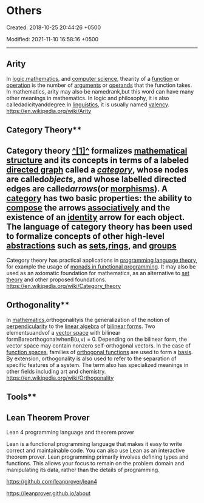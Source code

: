 # Others

Created: 2018-10-25 20:44:26 +0500

Modified: 2021-11-10 16:58:16 +0500

---

## Arity

In [logic](https://en.wikipedia.org/wiki/Logic),[mathematics](https://en.wikipedia.org/wiki/Mathematics), and [computer science](https://en.wikipedia.org/wiki/Computer_science), thearity of a [function](https://en.wikipedia.org/wiki/Function_(mathematics)) or [operation](https://en.wikipedia.org/wiki/Operation_(mathematics)) is the number of [arguments](https://en.wikipedia.org/wiki/Argument_of_a_function) or [operands](https://en.wikipedia.org/wiki/Operand) that the function takes. In mathematics, arity may also be namedrank,but this word can have many other meanings in mathematics. In logic and philosophy, it is also calledadicityanddegree.In [linguistics](https://en.wikipedia.org/wiki/Linguistics), it is usually named [valency](https://en.wikipedia.org/wiki/Valency_(linguistics)).
<https://en.wikipedia.org/wiki/Arity>

## Category Theory**

## Category theory [^[1]^](https://en.wikipedia.org/wiki/Category_theory#cite_note-1) formalizes [mathematical structure](https://en.wikipedia.org/wiki/Mathematical_structure) and its concepts in terms of a labeled [directed graph](https://en.wikipedia.org/wiki/Directed_graph) called a [*category*](https://en.wikipedia.org/wiki/Category_(mathematics)), whose nodes are called*objects*, and whose labelled directed edges are called*arrows*(or [morphisms](https://en.wikipedia.org/wiki/Morphism)). A [category](https://en.wikipedia.org/wiki/Category_(mathematics)) has two basic properties: the ability to [compose](https://en.wikipedia.org/wiki/Function_composition) the arrows [associatively](https://en.wikipedia.org/wiki/Associativity) and the existence of an [identity](https://en.wikipedia.org/wiki/Identity_function) arrow for each object. The language of category theory has been used to formalize concepts of other high-level [abstractions](https://en.wikipedia.org/wiki/Abstractions) such as [sets](https://en.wikipedia.org/wiki/Set_theory),[rings](https://en.wikipedia.org/wiki/Ring_theory), and [groups](https://en.wikipedia.org/wiki/Group_theory)

Category theory has practical applications in [programming language theory](https://en.wikipedia.org/wiki/Programming_language_theory), for example the usage of [monads in functional programming](https://en.wikipedia.org/wiki/Monad_(functional_programming)). It may also be used as an axiomatic foundation for mathematics, as an alternative to [set theory](https://en.wikipedia.org/wiki/Set_theory) and other proposed foundations.
<https://en.wikipedia.org/wiki/Category_theory>

## Orthogonality**

In [mathematics](https://en.wikipedia.org/wiki/Mathematics),orthogonalityis the generalization of the notion of [perpendicularity](https://en.wikipedia.org/wiki/Perpendicularity) to the [linear algebra](https://en.wikipedia.org/wiki/Linear_algebra) of [bilinear forms](https://en.wikipedia.org/wiki/Bilinear_form). Two elementsuandvof a [vector space](https://en.wikipedia.org/wiki/Vector_space) with bilinear formBareorthogonalwhenB(u,v) = 0. Depending on the bilinear form, the vector space may contain nonzero self-orthogonal vectors. In the case of [function spaces](https://en.wikipedia.org/wiki/Function_space), families of [orthogonal functions](https://en.wikipedia.org/wiki/Orthogonal_functions) are used to form a [basis](https://en.wikipedia.org/wiki/Basis_(linear_algebra)).
By extension, orthogonality is also used to refer to the separation of specific features of a system. The term also has specialized meanings in other fields including art and chemistry.
<https://en.wikipedia.org/wiki/Orthogonality>

## Tools**

## Lean Theorem Prover

Lean 4 programming language and theorem prover

Lean is a functional programming language that makes it easy to write correct and maintainable code. You can also use Lean as an interactive theorem prover. Lean programming primarily involves defining types and functions. This allows your focus to remain on the problem domain and manipulating its data, rather than the details of programming.

<https://github.com/leanprover/lean4>

<https://leanprover.github.io/about>

